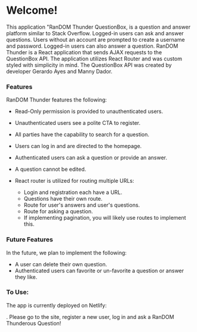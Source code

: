 # Welcome!

This application "RanDOM Thunder QuestionBox, is a question and answer platform similar to Stack Overflow. Logged-in users can ask and answer questions. Users without an account are prompted to create a username and password. Logged-in users can also answer a question. RanDOM Thunder is a React application that sends AJAX requests to the QuestionBox API. The application utilizes React Router and was custom styled with simplicity in mind. The QuestionBox API was created by developer Gerardo Ayes and Manny Dador.

### Features

RanDOM Thunder features the following:

* Read-Only permission is provided to unauthenticated users.
* Unauthenticated users see a polite CTA to register.
* All parties have the capability to search for a question.
* Users can log in and are directed to the homepage.
* Authenticated users can ask a question or provide an answer.
* A question cannot be edited.


* React router is utilized for routing multiple URLs:
  * Login and registration each have a URL.
  * Questions have their own route.
  * Route for user's answers and user's questions.
  * Route for asking a question.
  * If implementing pagination, you will likely use routes to implement this.

### Future Features
In the future, we plan to implement the following: 
* A user can delete their own question.
* Authenticated users can favorite or un-favorite a question or answer they like.

### To Use:
The app is currently deployed on Netlify: 


. Please go to the site, register a new user, log in and ask a RanDOM Thunderous Question!